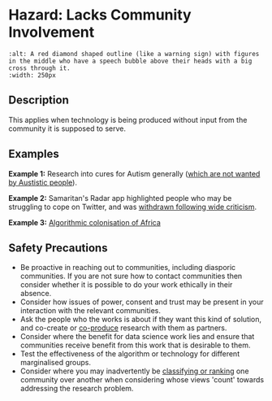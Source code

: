 # Hazard: Lacks Community Involvement

```{image} ../images/hazards/lacks-community.png
:alt: A red diamond shaped outline (like a warning sign) with figures in the middle who have a speech bubble above their heads with a big cross through it.
:width: 250px
```

## Description

This applies when technology is being produced without input from the community it is supposed to serve.

## Examples

__Example 1:__ Research into cures for Autism generally ([which are not wanted by Austistic people](https://www.theguardian.com/commentisfree/2009/jan/14/autism-health)).

__Example 2:__ Samaritan's Radar app highlighted people who may be struggling to cope on Twitter, and was [withdrawn following wide criticism](https://www.samaritans.org/about-samaritans/research-policy/internet-suicide/samaritans-radar/). 

__Example 3:__ [Algorithmic colonisation of Africa](https://script-ed.org/article/algorithmic-colonization-of-africa/)


## Safety Precautions

- Be proactive in reaching out to communities, including diasporic communities. If you are not sure how to contact communities then consider
whether it is possible to do your work ethically in their absence.
- Consider how issues of power, consent and trust may be present in your interaction with the relevant communities. 
- Ask the people who the works is about if they want this kind of solution, and co-create or [co-produce](https://involve.org.uk/resources/methods/co-production) research with them as partners. 
- Consider where the benefit for data science work lies and ensure that communities receive benefit from this work that is desirable to them.
- Test the effectiveness of the algorithm or technology for different marginalised groups.
- Consider where you may inadvertently be [classifying or ranking](ranks-classifies) one community over another when considering whose views 'count' towards addressing the research problem. 

